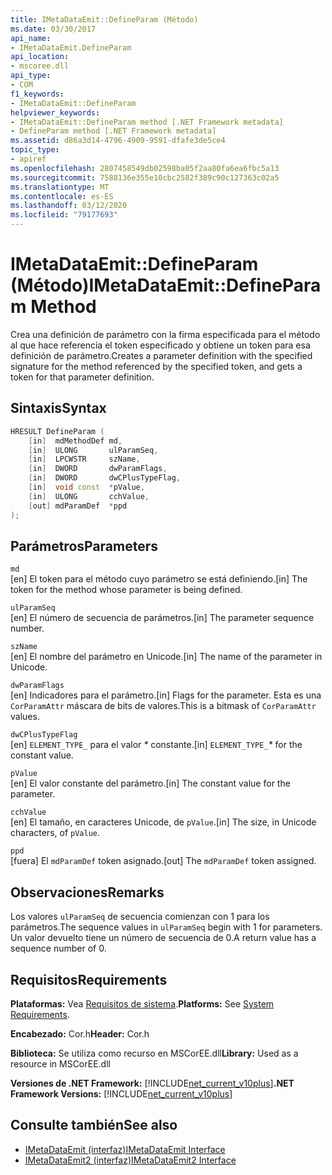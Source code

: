 ```yaml
---
title: IMetaDataEmit::DefineParam (Método)
ms.date: 03/30/2017
api_name:
- IMetaDataEmit.DefineParam
api_location:
- mscoree.dll
api_type:
- COM
f1_keywords:
- IMetaDataEmit::DefineParam
helpviewer_keywords:
- IMetaDataEmit::DefineParam method [.NET Framework metadata]
- DefineParam method [.NET Framework metadata]
ms.assetid: d86a3d14-4796-4909-9591-dfafe3de5ce4
topic_type:
- apiref
ms.openlocfilehash: 2807458549db02598ba05f2aa80fa6ea6fbc5a13
ms.sourcegitcommit: 7588136e355e10cbc2582f389c90c127363c02a5
ms.translationtype: MT
ms.contentlocale: es-ES
ms.lasthandoff: 03/12/2020
ms.locfileid: "79177693"
---
```

# <a name="imetadataemitdefineparam-method"></a><span data-ttu-id="950ee-102">IMetaDataEmit::DefineParam (Método)</span><span class="sxs-lookup"><span data-stu-id="950ee-102">IMetaDataEmit::DefineParam Method</span></span>
<span data-ttu-id="950ee-103">Crea una definición de parámetro con la firma especificada para el método al que hace referencia el token especificado y obtiene un token para esa definición de parámetro.</span><span class="sxs-lookup"><span data-stu-id="950ee-103">Creates a parameter definition with the specified signature for the method referenced by the specified token, and gets a token for that parameter definition.</span></span>  
  
## <a name="syntax"></a><span data-ttu-id="950ee-104">Sintaxis</span><span class="sxs-lookup"><span data-stu-id="950ee-104">Syntax</span></span>  
  
```cpp  
HRESULT DefineParam (  
    [in]  mdMethodDef md,
    [in]  ULONG       ulParamSeq,
    [in]  LPCWSTR     szName,
    [in]  DWORD       dwParamFlags,
    [in]  DWORD       dwCPlusTypeFlag,
    [in]  void const  *pValue,  
    [in]  ULONG       cchValue,
    [out] mdParamDef  *ppd
);  
```  
  
## <a name="parameters"></a><span data-ttu-id="950ee-105">Parámetros</span><span class="sxs-lookup"><span data-stu-id="950ee-105">Parameters</span></span>  
 `md`  
 <span data-ttu-id="950ee-106">[en] El token para el método cuyo parámetro se está definiendo.</span><span class="sxs-lookup"><span data-stu-id="950ee-106">[in] The token for the method whose parameter is being defined.</span></span>  
  
 `ulParamSeq`  
 <span data-ttu-id="950ee-107">[en] El número de secuencia de parámetros.</span><span class="sxs-lookup"><span data-stu-id="950ee-107">[in] The parameter sequence number.</span></span>  
  
 `szName`  
 <span data-ttu-id="950ee-108">[en] El nombre del parámetro en Unicode.</span><span class="sxs-lookup"><span data-stu-id="950ee-108">[in] The name of the parameter in Unicode.</span></span>  
  
 `dwParamFlags`  
 <span data-ttu-id="950ee-109">[en] Indicadores para el parámetro.</span><span class="sxs-lookup"><span data-stu-id="950ee-109">[in] Flags for the parameter.</span></span> <span data-ttu-id="950ee-110">Esta es una `CorParamAttr` máscara de bits de valores.</span><span class="sxs-lookup"><span data-stu-id="950ee-110">This is a bitmask of `CorParamAttr` values.</span></span>  
  
 `dwCPlusTypeFlag`  
 <span data-ttu-id="950ee-111">[en] `ELEMENT_TYPE_` para el valor *\** constante.</span><span class="sxs-lookup"><span data-stu-id="950ee-111">[in] `ELEMENT_TYPE_`*\** for the constant value.</span></span>  
  
 `pValue`  
 <span data-ttu-id="950ee-112">[en] El valor constante del parámetro.</span><span class="sxs-lookup"><span data-stu-id="950ee-112">[in] The constant value for the parameter.</span></span>  
  
 `cchValue`  
 <span data-ttu-id="950ee-113">[en] El tamaño, en caracteres Unicode, de `pValue`.</span><span class="sxs-lookup"><span data-stu-id="950ee-113">[in] The size, in Unicode characters, of `pValue`.</span></span>  
  
 `ppd`  
 <span data-ttu-id="950ee-114">[fuera] El `mdParamDef` token asignado.</span><span class="sxs-lookup"><span data-stu-id="950ee-114">[out] The `mdParamDef` token assigned.</span></span>  
  
## <a name="remarks"></a><span data-ttu-id="950ee-115">Observaciones</span><span class="sxs-lookup"><span data-stu-id="950ee-115">Remarks</span></span>  
 <span data-ttu-id="950ee-116">Los valores `ulParamSeq` de secuencia comienzan con 1 para los parámetros.</span><span class="sxs-lookup"><span data-stu-id="950ee-116">The sequence values in `ulParamSeq` begin with 1 for parameters.</span></span> <span data-ttu-id="950ee-117">Un valor devuelto tiene un número de secuencia de 0.</span><span class="sxs-lookup"><span data-stu-id="950ee-117">A return value has a sequence number of 0.</span></span>  
  
## <a name="requirements"></a><span data-ttu-id="950ee-118">Requisitos</span><span class="sxs-lookup"><span data-stu-id="950ee-118">Requirements</span></span>  
 <span data-ttu-id="950ee-119">**Plataformas:** Vea [Requisitos de sistema](../../../../docs/framework/get-started/system-requirements.md).</span><span class="sxs-lookup"><span data-stu-id="950ee-119">**Platforms:** See [System Requirements](../../../../docs/framework/get-started/system-requirements.md).</span></span>  
  
 <span data-ttu-id="950ee-120">**Encabezado:** Cor.h</span><span class="sxs-lookup"><span data-stu-id="950ee-120">**Header:** Cor.h</span></span>  
  
 <span data-ttu-id="950ee-121">**Biblioteca:** Se utiliza como recurso en MSCorEE.dll</span><span class="sxs-lookup"><span data-stu-id="950ee-121">**Library:** Used as a resource in MSCorEE.dll</span></span>  
  
 <span data-ttu-id="950ee-122">**Versiones de .NET Framework:** [!INCLUDE[net_current_v10plus](../../../../includes/net-current-v10plus-md.md)]</span><span class="sxs-lookup"><span data-stu-id="950ee-122">**.NET Framework Versions:** [!INCLUDE[net_current_v10plus](../../../../includes/net-current-v10plus-md.md)]</span></span>  
  
## <a name="see-also"></a><span data-ttu-id="950ee-123">Consulte también</span><span class="sxs-lookup"><span data-stu-id="950ee-123">See also</span></span>

- [<span data-ttu-id="950ee-124">IMetaDataEmit (interfaz)</span><span class="sxs-lookup"><span data-stu-id="950ee-124">IMetaDataEmit Interface</span></span>](../../../../docs/framework/unmanaged-api/metadata/imetadataemit-interface.md)
- [<span data-ttu-id="950ee-125">IMetaDataEmit2 (interfaz)</span><span class="sxs-lookup"><span data-stu-id="950ee-125">IMetaDataEmit2 Interface</span></span>](../../../../docs/framework/unmanaged-api/metadata/imetadataemit2-interface.md)
